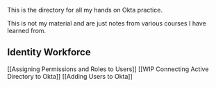 This is the directory for all my hands on Okta practice.

This is not my material and are just notes from various courses I have learned from.
## Identity Workforce
[[Assigning Permissions and Roles to Users]]
[[WIP Connecting Active Directory to Okta]]
[[Adding Users to Okta]]
